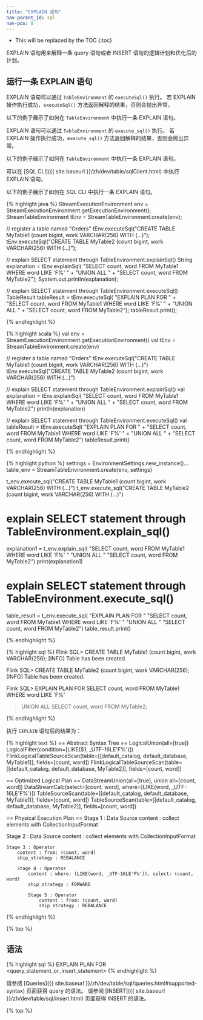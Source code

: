 ```yaml
---
title: "EXPLAIN 语句"
nav-parent_id: sql
nav-pos: 8
---
```

<!--
Licensed to the Apache Software Foundation (ASF) under one
or more contributor license agreements.  See the NOTICE file
distributed with this work for additional information
regarding copyright ownership.  The ASF licenses this file
to you under the Apache License, Version 2.0 (the
"License"); you may not use this file except in compliance
with the License.  You may obtain a copy of the License at

  http://www.apache.org/licenses/LICENSE-2.0

Unless required by applicable law or agreed to in writing,
software distributed under the License is distributed on an
"AS IS" BASIS, WITHOUT WARRANTIES OR CONDITIONS OF ANY
KIND, either express or implied.  See the License for the
specific language governing permissions and limitations
under the License.
-->

* This will be replaced by the TOC
{:toc}

EXPLAIN 语句用来解释一条 query 语句或者 INSERT 语句的逻辑计划和优化后的计划。


## 运行一条 EXPLAIN 语句

<div class="codetabs" data-hide-tabs="1" markdown="1">

<div data-lang="java/scala" markdown="1">

EXPLAIN 语句可以通过 `TableEnvironment` 的 `executeSql()` 执行。 若 EXPLAIN 操作执行成功，`executeSql()` 方法返回解释的结果，否则会抛出异常。

以下的例子展示了如何在 `TableEnvironment` 中执行一条 EXPLAIN 语句。

</div>

<div data-lang="python" markdown="1">

EXPLAIN 语句可以通过 `TableEnvironment` 的 `execute_sql()` 执行。 若 EXPLAIN 操作执行成功，`execute_sql()` 方法返回解释的结果，否则会抛出异常。

以下的例子展示了如何在 `TableEnvironment` 中执行一条 EXPLAIN 语句。

</div>

<div data-lang="SQL CLI" markdown="1">

可以在 [SQL CLI]({{ site.baseurl }}/zh/dev/table/sqlClient.html) 中执行 EXPLAIN 语句。

以下的例子展示了如何在 SQL CLI 中执行一条 EXPLAIN 语句。

</div>
</div>

<div class="codetabs" markdown="1">
<div data-lang="java" markdown="1">
{% highlight java %}
StreamExecutionEnvironment env = StreamExecutionEnvironment.getExecutionEnvironment();
StreamTableEnvironment tEnv = StreamTableEnvironment.create(env);

// register a table named "Orders"
tEnv.executeSql("CREATE TABLE MyTable1 (count bigint, work VARCHAR(256) WITH (...)");
tEnv.executeSql("CREATE TABLE MyTable2 (count bigint, work VARCHAR(256) WITH (...)");

// explain SELECT statement through TableEnvironment.explainSql()
String explanation = tEnv.explainSql(
  "SELECT count, word FROM MyTable1 WHERE word LIKE 'F%' " +
  "UNION ALL " + 
  "SELECT count, word FROM MyTable2");
System.out.println(explanation);

// explain SELECT statement through TableEnvironment.executeSql()
TableResult tableResult = tEnv.executeSql(
  "EXPLAIN PLAN FOR " + 
  "SELECT count, word FROM MyTable1 WHERE word LIKE 'F%' " +
  "UNION ALL " + 
  "SELECT count, word FROM MyTable2");
tableResult.print();

{% endhighlight %}
</div>

<div data-lang="scala" markdown="1">
{% highlight scala %}
val env = StreamExecutionEnvironment.getExecutionEnvironment()
val tEnv = StreamTableEnvironment.create(env)

// register a table named "Orders"
tEnv.executeSql("CREATE TABLE MyTable1 (count bigint, work VARCHAR(256) WITH (...)")
tEnv.executeSql("CREATE TABLE MyTable2 (count bigint, work VARCHAR(256) WITH (...)")

// explain SELECT statement through TableEnvironment.explainSql()
val explanation = tEnv.explainSql(
  "SELECT count, word FROM MyTable1 WHERE word LIKE 'F%' " +
  "UNION ALL " + 
  "SELECT count, word FROM MyTable2")
println(explanation)

// explain SELECT statement through TableEnvironment.executeSql()
val tableResult = tEnv.executeSql(
  "EXPLAIN PLAN FOR " + 
  "SELECT count, word FROM MyTable1 WHERE word LIKE 'F%' " +
  "UNION ALL " + 
  "SELECT count, word FROM MyTable2")
tableResult.print()

{% endhighlight %}
</div>

<div data-lang="python" markdown="1">
{% highlight python %}
settings = EnvironmentSettings.new_instance()...
table_env = StreamTableEnvironment.create(env, settings)

t_env.execute_sql("CREATE TABLE MyTable1 (count bigint, work VARCHAR(256) WITH (...)")
t_env.execute_sql("CREATE TABLE MyTable2 (count bigint, work VARCHAR(256) WITH (...)")

# explain SELECT statement through TableEnvironment.explain_sql()
explanation1 = t_env.explain_sql(
    "SELECT count, word FROM MyTable1 WHERE word LIKE 'F%' "
    "UNION ALL "
    "SELECT count, word FROM MyTable2")
print(explanation1)

# explain SELECT statement through TableEnvironment.execute_sql()
table_result = t_env.execute_sql(
    "EXPLAIN PLAN FOR "
    "SELECT count, word FROM MyTable1 WHERE word LIKE 'F%' "
    "UNION ALL "
    "SELECT count, word FROM MyTable2")
table_result.print()

{% endhighlight %}
</div>

<div data-lang="SQL CLI" markdown="1">
{% highlight sql %}
Flink SQL> CREATE TABLE MyTable1 (count bigint, work VARCHAR(256);
[INFO] Table has been created.

Flink SQL> CREATE TABLE MyTable2 (count bigint, work VARCHAR(256);
[INFO] Table has been created.

Flink SQL> EXPLAIN PLAN FOR SELECT count, word FROM MyTable1 WHERE word LIKE 'F%' 
> UNION ALL 
> SELECT count, word FROM MyTable2;

{% endhighlight %}
</div>
</div>

执行 `EXPLAIN` 语句后的结果为：
<div>
{% highlight text %}
== Abstract Syntax Tree ==
LogicalUnion(all=[true])
  LogicalFilter(condition=[LIKE($1, _UTF-16LE'F%')])
    FlinkLogicalTableSourceScan(table=[[default_catalog, default_database, MyTable1]], fields=[count, word])
  FlinkLogicalTableSourceScan(table=[[default_catalog, default_database, MyTable2]], fields=[count, word])
  

== Optimized Logical Plan ==
DataStreamUnion(all=[true], union all=[count, word])
  DataStreamCalc(select=[count, word], where=[LIKE(word, _UTF-16LE'F%')])
    TableSourceScan(table=[[default_catalog, default_database, MyTable1]], fields=[count, word])
  TableSourceScan(table=[[default_catalog, default_database, MyTable2]], fields=[count, word])

== Physical Execution Plan ==
Stage 1 : Data Source
	content : collect elements with CollectionInputFormat

Stage 2 : Data Source
	content : collect elements with CollectionInputFormat

	Stage 3 : Operator
		content : from: (count, word)
		ship_strategy : REBALANCE

		Stage 4 : Operator
			content : where: (LIKE(word, _UTF-16LE'F%')), select: (count, word)
			ship_strategy : FORWARD

			Stage 5 : Operator
				content : from: (count, word)
				ship_strategy : REBALANCE
{% endhighlight %}
</div>

{% top %}

## 语法

{% highlight sql %}
EXPLAIN PLAN FOR <query_statement_or_insert_statement>
{% endhighlight %}

请参阅 [Queries]({{ site.baseurl }}/zh/dev/table/sql/queries.html#supported-syntax) 页面获得 query 的语法。
请参阅 [INSERT]({{ site.baseurl }}/zh/dev/table/sql/insert.html) 页面获得 INSERT 的语法。

{% top %}

